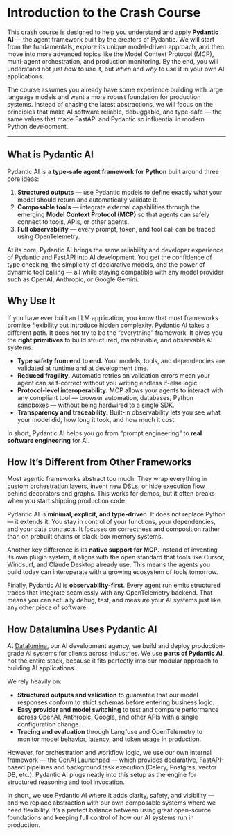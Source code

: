 # Introduction to the Crash Course

This crash course is designed to help you understand and apply **Pydantic AI** — the agent framework built by the creators of Pydantic. We will start from the fundamentals, explore its unique model-driven approach, and then move into more advanced topics like the Model Context Protocol (MCP), multi-agent orchestration, and production monitoring. By the end, you will understand not just *how* to use it, but *when* and *why* to use it in your own AI applications.

The course assumes you already have some experience building with large language models and want a more robust foundation for production systems. Instead of chasing the latest abstractions, we will focus on the principles that make AI software reliable, debuggable, and type-safe — the same values that made FastAPI and Pydantic so influential in modern Python development.

---

## What is Pydantic AI

Pydantic AI is a **type-safe agent framework for Python** built around three core ideas:

1. **Structured outputs** — use Pydantic models to define exactly what your model should return and automatically validate it.
2. **Composable tools** — integrate external capabilities through the emerging **Model Context Protocol (MCP)** so that agents can safely connect to tools, APIs, or other agents.
3. **Full observability** — every prompt, token, and tool call can be traced using OpenTelemetry.

At its core, Pydantic AI brings the same reliability and developer experience of Pydantic and FastAPI into AI development. You get the confidence of type checking, the simplicity of declarative models, and the power of dynamic tool calling — all while staying compatible with any model provider such as OpenAI, Anthropic, or Google Gemini.

## Why Use It

If you have ever built an LLM application, you know that most frameworks promise flexibility but introduce hidden complexity. Pydantic AI takes a different path. It does not try to be the “everything” framework. It gives you the **right primitives** to build structured, maintainable, and observable AI systems.

- **Type safety from end to end.** Your models, tools, and dependencies are validated at runtime and at development time.
- **Reduced fragility.** Automatic retries on validation errors mean your agent can self-correct without you writing endless if-else logic.
- **Protocol-level interoperability.** MCP allows your agents to interact with any compliant tool — browser automation, databases, Python sandboxes — without being hardwired to a single SDK.
- **Transparency and traceability.** Built-in observability lets you see what your model did, how long it took, and how much it cost.

In short, Pydantic AI helps you go from “prompt engineering” to **real software engineering** for AI.

## How It’s Different from Other Frameworks

Most agentic frameworks abstract too much. They wrap everything in custom orchestration layers, invent new DSLs, or hide execution flow behind decorators and graphs. This works for demos, but it often breaks when you start shipping production code.

Pydantic AI is **minimal, explicit, and type-driven**. It does not replace Python — it extends it. You stay in control of your functions, your dependencies, and your data contracts. It focuses on correctness and composition rather than on prebuilt chains or black-box memory systems.

Another key difference is its **native support for MCP**. Instead of inventing its own plugin system, it aligns with the open standard that tools like Cursor, Windsurf, and Claude Desktop already use. This means the agents you build today can interoperate with a growing ecosystem of tools tomorrow.

Finally, Pydantic AI is **observability-first**. Every agent run emits structured traces that integrate seamlessly with any OpenTelemetry backend. That means you can actually debug, test, and measure your AI systems just like any other piece of software.

## How Datalumina Uses Pydantic AI

At [Datalumina](https://www.datalumina.com/), our AI development agency, we build and deploy production-grade AI systems for clients across industries. We use **parts of Pydantic AI**, not the entire stack, because it fits perfectly into our modular approach to building AI applications.

We rely heavily on:

- **Structured outputs and validation** to guarantee that our model responses conform to strict schemas before entering business logic.  
- **Easy provider and model switching** to test and compare performance across OpenAI, Anthropic, Google, and other APIs with a single configuration change.  
- **Tracing and evaluation** through Langfuse and OpenTelemetry to monitor model behavior, latency, and token usage in production.

However, for orchestration and workflow logic, we use our own internal framework — the [GenAI Launchpad](https://academy.datalumina.com/launchpad) — which provides declarative, FastAPI-based pipelines and background task execution (Celery, Postgres, vector DB, etc.). Pydantic AI plugs neatly into this setup as the engine for structured reasoning and tool invocation.

In short, we use Pydantic AI where it adds clarity, safety, and visibility — and we replace abstraction with our own composable systems where we need flexibility. It’s a perfect balance between using great open-source foundations and keeping full control of how our AI systems run in production.